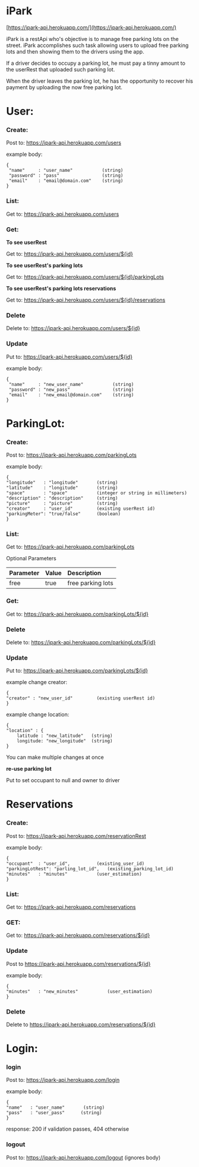 # iPark
[https://ipark-api.herokuapp.com/](https://ipark-api.herokuapp.com/)

iPark is a restApi who's objective is to manage free parking lots on the street. iPark accomplishes such task allowing users to upload free parking lots and then showing them to the drivers using the app.

If a driver decides to occupy a parking lot, he must pay a tinny amount to the userRest that uploaded such parking lot.

When the driver leaves the parking lot, he has the opportunity to recover his payment by uploading the now free parking lot.

# User:

###  Create:

Post to: https://ipark-api.herokuapp.com/users

example body:

```
{
 "name"     : "user_name"           (string)
 "password" : "pass"                (string)
 "email"    : "email@domain.com"    (string)
}  
```

### List:

Get to: https://ipark-api.herokuapp.com/users

### Get:

**To see userRest**

Get to: https://ipark-api.herokuapp.com/users/${id}

**To see userRest's parking lots**

Get to: https://ipark-api.herokuapp.com/users/${id}/parkingLots

**To see userRest's parking lots reservations**

Get to: https://ipark-api.herokuapp.com/users/${id}/reservations

### Delete

Delete to: https://ipark-api.herokuapp.com/users/${id}

### Update

Put to: https://ipark-api.herokuapp.com/users/${id}

example body:

```
{
 "name"     : "new_user_name"           (string)
 "password" : "new_pass"                (string)
 "email"    : "new_email@domain.com"    (string)
}  
```

# ParkingLot:

###  Create:

Post to: https://ipark-api.herokuapp.com/parkingLots

example body:

```
{
"longitude"   : "longitude"       (string)
"latitude"    : "longitude"       (string)
"space"       : "space"           (integer or string in millimeters)
"description" : "description"     (string)
"picture"     : "picture"         (string)
"creator"     : "user_id"         (existing userRest id)
"parkingMeter": "true/false"      (boolean)
}
```

### List:

Get to: https://ipark-api.herokuapp.com/parkingLots

Optional Parameters

| Parameter  | Value    | Description              |
| :---------- |:--------| :------------------------|
| free       | true     | free parking lots        |


### Get:

Get to: https://ipark-api.herokuapp.com/parkingLots/${id}

### Delete

Delete to: https://ipark-api.herokuapp.com/parkingLots/${id}

### Update

Put to: https://ipark-api.herokuapp.com/parkingLots/${id}

example change creator:

```
{
"creator" : "new_user_id"         (existing userRest id)
}
```

example change location:

```
{
"location" : {
    latitude : "new_latitude"   (string)
    longitude: "new_longitude"  (string)     
}
```

You can make multiple changes at once

**re-use parking lot**

Put to set occupant to null and owner to driver

# Reservations

###  Create:

Post to: https://ipark-api.herokuapp.com/reservationRest

example body:

```
{
"occupant"  : "user_id",          (existing_user_id)
"parkingLotRest": "parling_lot_id",   (existing_parking_lot_id)
"minutes"   : "minutes"           (user_estimation)
}
```

###  List:

Get to: https://ipark-api.herokuapp.com/reservations

###  GET:

Get to: https://ipark-api.herokuapp.com/reservations/${id}

### Update 

Post to https://ipark-api.herokuapp.com/reservations/${id}

example body:

```
{
"minutes"   : "new_minutes"           (user_estimation)
}
```

### Delete 

Delete to https://ipark-api.herokuapp.com/reservations/${id}

# Login:

### login

Post to: https://ipark-api.herokuapp.com/login

example body:

```
{
"name"   : "user_name"       (string)
"pass"   : "user_pass"      (string)
}
```

response: 200 if validation passes, 404 otherwise

### logout

Post to: https://ipark-api.herokuapp.com/logout (ignores body)
